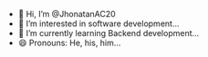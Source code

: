 - 👋 Hi, I’m @JhonatanAC20
- 👀 I’m interested in software development...
- 🌱 I’m currently learning Backend development...
- 😄 Pronouns: He, his, him...
